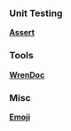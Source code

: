 ### Unit Testing

[**Assert**](https://github.com/NinjasCL/domepunk/wiki/test.unit.wren)

### Tools

[**WrenDoc**](https://github.com/NinjasCL/domepunk/wiki/tools.wrendoc)

### Misc

[**Emoji**](https://github.com/NinjasCL/domepunk/wiki/misc.emoji.wren)
